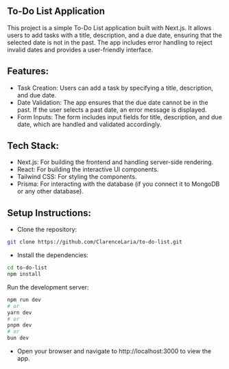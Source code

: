 ## To-Do List Application
This project is a simple To-Do List application built with Next.js. It allows users to add tasks with a title, description, and a due date, ensuring that the selected date is not in the past. The app includes error handling to reject invalid dates and provides a user-friendly interface.

## Features:
- Task Creation: Users can add a task by specifying a title, description, and due date.
- Date Validation: The app ensures that the due date cannot be in the past. If the user selects a past date, an error message is displayed.
- Form Inputs: The form includes input fields for title, description, and due date, which are handled and validated accordingly.

## Tech Stack:
- Next.js: For building the frontend and handling server-side rendering.
- React: For building the interactive UI components.
- Tailwind CSS: For styling the components.
- Prisma: For interacting with the database (if you connect it to MongoDB or any other database).

## Setup Instructions:
- Clone the repository:
```bash
git clone https://github.com/ClarenceLaria/to-do-list.git
```
- Install the dependencies:
```bash
cd to-do-list
npm install
```
Run the development server:

```bash
npm run dev
# or
yarn dev
# or
pnpm dev
# or
bun dev
```
- Open your browser and navigate to http://localhost:3000 to view the app.
